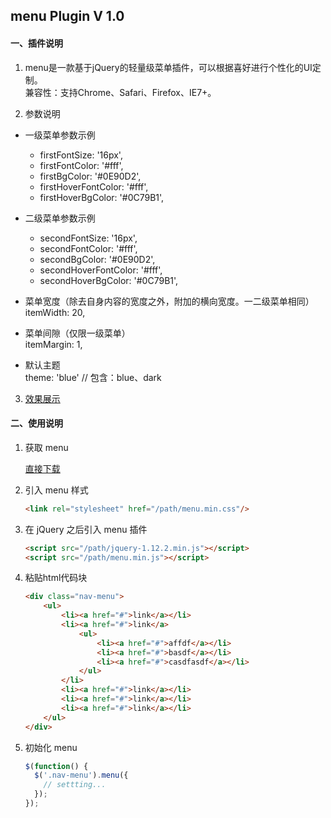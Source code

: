 ## menu Plugin V 1.0 

#### 一、插件说明

1. menu是一款基于jQuery的轻量级菜单插件，可以根据喜好进行个性化的UI定制。  
兼容性：支持Chrome、Safari、Firefox、IE7+。

2. 参数说明  
  - 一级菜单参数示例
    - firstFontSize: '16px',  
    - firstFontColor: '#fff',  
    - firstBgColor: '#0E90D2',  
    - firstHoverFontColor: '#fff',  
    - firstHoverBgColor: '#0C79B1',

  - 二级菜单参数示例
    - secondFontSize: '16px',  
    - secondFontColor: '#fff',  
    - secondBgColor: '#0E90D2',  
    - secondHoverFontColor: '#fff',  
    - secondHoverBgColor: '#0C79B1',

  - 菜单宽度（除去自身内容的宽度之外，附加的横向宽度。一二级菜单相同）  
    itemWidth: 20,

  - 菜单间隙（仅限一级菜单）  
    itemMargin: 1,

  - 默认主题  
  theme: 'blue'     // 包含：blue、dark

3. [效果展示](http://dreamon324.github.io/menu/src/demo.html)

#### 二、使用说明

1. 获取 menu  

	[直接下载](https://github.com/DreamOn324/menu/archive/1.1.zip)

2. 引入 menu 样式
	```html
	<link rel="stylesheet" href="/path/menu.min.css"/>
	```
  
3. 在 jQuery 之后引入 menu 插件
	```html
	<script src="/path/jquery-1.12.2.min.js"></script>
	<script src="/path/menu.min.js"></script>
	```

4. 粘贴html代码块
	```html
	<div class="nav-menu">     
		<ul>
			<li><a href="#">link</a></li>
			<li><a href="#">link</a>
				<ul>  
					<li><a href="#">affdf</a></li>
					<li><a href="#">basdf</a></li>
					<li><a href="#">casdfasdf</a></li> 
				</ul>
			</li>
			<li><a href="#">link</a></li>
			<li><a href="#">link</a></li>
			<li><a href="#">link</a></li>
		</ul>
	</div>
	```
  
5. 初始化 menu
	```js
	$(function() {
	  $('.nav-menu').menu({
	    // settting...
	  });
	});
	```
